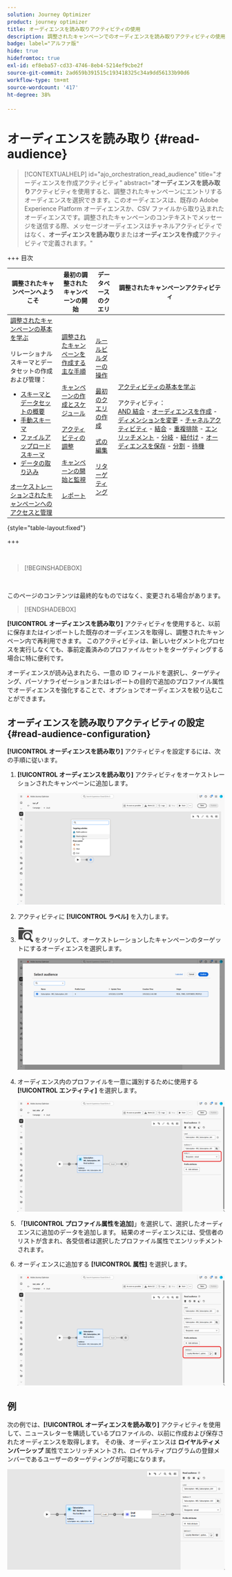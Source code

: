 ```yaml
---
solution: Journey Optimizer
product: journey optimizer
title: オーディエンスを読み取りアクティビティの使用
description: 調整されたキャンペーンでのオーディエンスを読み取りアクティビティの使用方法について説明します。
badge: label="アルファ版"
hide: true
hidefromtoc: true
exl-id: ef8eba57-cd33-4746-8eb4-5214ef9cbe2f
source-git-commit: 2ad659b391515c193418325c34a9dd56133b90d6
workflow-type: tm+mt
source-wordcount: '417'
ht-degree: 38%

---
```


# オーディエンスを読み取り {#read-audience}


>[!CONTEXTUALHELP]
>id="ajo_orchestration_read_audience"
>title="オーディエンスを作成アクティビティ"
>abstract="**オーディエンスを読み取り**&#x200B;アクティビティを使用すると、調整されたキャンペーンにエントリするオーディエンスを選択できます。このオーディエンスは、既存の Adobe Experience Platform オーディエンスか、CSV ファイルから取り込まれたオーディエンスです。調整されたキャンペーンのコンテキストでメッセージを送信する際、メッセージオーディエンスはチャネルアクティビティではなく、**オーディエンスを読み取り**&#x200B;または&#x200B;**オーディエンスを作成**&#x200B;アクティビティで定義されます。"


+++ 目次

| 調整されたキャンペーンへようこそ | 最初の調整されたキャンペーンの開始 | データベースのクエリ | 調整されたキャンペーンアクティビティ |
|---|---|---|---|
| [ 調整されたキャンペーンの基本を学ぶ ](../gs-orchestrated-campaigns.md)<br/><br/> リレーショナルスキーマとデータセットの作成および管理：</br> <ul><li>[ スキーマとデータセットの概要 ](../gs-schemas.md)</li><li>[ 手動スキーマ ](../manual-schema.md)</li><li>[ ファイルアップロードスキーマ ](../file-upload-schema.md)</li><li>[ データの取り込み ](../ingest-data.md)</li></ul>[ オーケストレーションされたキャンペーンへのアクセスと管理 ](../access-manage-orchestrated-campaigns.md) | [調整されたキャンペーンを作成する主な手順](../gs-campaign-creation.md)<br/><br/>[キャンペーンの作成とスケジュール](../create-orchestrated-campaign.md)<br/><br/>[アクティビティの調整](../orchestrate-activities.md)<br/><br/>[キャンペーンの開始と監視](../start-monitor-campaigns.md)<br/><br/>[レポート](../reporting-campaigns.md) | [ルールビルダーの操作](../orchestrated-rule-builder.md)<br/><br/>[最初のクエリの作成](../build-query.md)<br/><br/>[式の編集](../edit-expressions.md)<br/><br/>[リターゲティング](../retarget.md) | [アクティビティの基本を学ぶ](about-activities.md)<br/><br/>アクティビティ：<br/>[AND 結合](and-join.md) - [オーディエンスを作成](build-audience.md) - [ディメンションを変更](change-dimension.md) - [チャネルアクティビティ](channels.md) - [結合](combine.md) - [重複排除](deduplication.md) - [エンリッチメント](enrichment.md) - [分岐](fork.md) - [紐付け](reconciliation.md) - [オーディエンスを保存](save-audience.md) - [分割](split.md) - [待機](wait.md) |

{style="table-layout:fixed"}

+++

<br/>

>[!BEGINSHADEBOX]

</br>

このページのコンテンツは最終的なものではなく、変更される場合があります。

>[!ENDSHADEBOX]

**[!UICONTROL オーディエンスを読み取り]** アクティビティを使用すると、以前に保存またはインポートした既存のオーディエンスを取得し、調整されたキャンペーン内で再利用できます。 このアクティビティは、新しいセグメント化プロセスを実行しなくても、事前定義済みのプロファイルセットをターゲティングする場合に特に便利です。

オーディエンスが読み込まれたら、一意の ID フィールドを選択し、ターゲティング、パーソナライゼーションまたはレポートの目的で追加のプロファイル属性でオーディエンスを強化することで、オプションでオーディエンスを絞り込むことができます。

## オーディエンスを読み取りアクティビティの設定 {#read-audience-configuration}

**[!UICONTROL オーディエンスを読み取り]** アクティビティを設定するには、次の手順に従います。

1. **[!UICONTROL オーディエンスを読み取り]** アクティビティをオーケストレーションされたキャンペーンに追加します。

   ![](../assets/read-audience-1.png)

1. アクティビティに **[!UICONTROL ラベル]** を入力します。

1. ![ フォルダー検索アイコン ](../assets/do-not-localize/folder-search.svg) をクリックして、オーケストレーションしたキャンペーンのターゲットにするオーディエンスを選択します。

   ![](../assets/read-audience-2.png)

1. オーディエンス内のプロファイルを一意に識別するために使用する **[!UICONTROL エンティティ]** を選択します。

   ![](../assets/read-audience-3.png)

1. 「**[!UICONTROL プロファイル属性を追加]**」を選択して、選択したオーディエンスに追加のデータを追加します。 結果のオーディエンスには、受信者のリストが含まれ、各受信者は選択したプロファイル属性でエンリッチメントされます。

1. オーディエンスに追加する **[!UICONTROL 属性]** を選択します。

   ![](../assets/read-audience-4.png)

## 例

次の例では、**[!UICONTROL オーディエンスを読み取り]** アクティビティを使用して、ニュースレターを購読しているプロファイルの、以前に作成および保存されたオーディエンスを取得します。 その後、オーディエンスは **ロイヤルティメンバーシップ** 属性でエンリッチメントされ、ロイヤルティプログラムの登録メンバーであるユーザーのターゲティングが可能になります。

![](../assets/read-audience-5.png)
